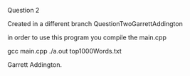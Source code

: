 Question 2 

Created in a different branch QuestionTwoGarrettAddington

in order to use this program you compile the main.cpp

gcc main.cpp
./a.out top1000Words.txt


Garrett Addington.
